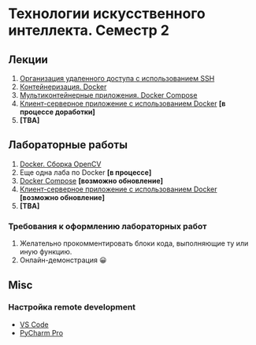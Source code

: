 # Технологии искусственного интеллекта. Семестр 2

## Лекции

1. [Организация удаленного доступа с использованием SSH](lectures/lecture_1/lecture_1.md)
2. [Контейнеризация. Docker](lectures/lecture_2/lecture_2.md)
3. [Мультиконтейнерные приложения. Docker Compose](lectures/lecture_3/lecture_3.md)
4. [Клиент-серверное приложение с использованием Docker](lectures/lecture_4/lecture_4.md) **[в процессе доработки]**
5. **[TBA]**

## Лабораторные работы

1. [Docker. Сборка OpenCV](labs/lab_1/lab_1.md)
2. Еще одна лаба по Docker **[в процессе]**
3. [Docker Compose](labs/lab_3/lab_3.md) **[возможно обновление]**
4. [Клиент-серверное приложение с использованием Docker](labs/lab_4/lab_4.md) **[возможно обновление]**
5. **[TBA]**

### Требования к оформлению лабораторных работ

1. Желательно прокомментировать блоки кода, выполняющие ту или иную функцию.
2. Онлайн-демонстрация :grinning:

## Misc

### Настройка remote development
- [VS Code](labs/lab_1/vscode_remote.md)
- [PyCharm Pro](labs/lab_1/pycharm_remote.md)